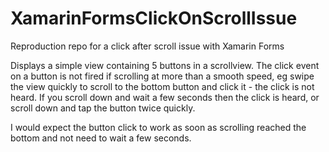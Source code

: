 # XamarinFormsClickOnScrollIssue
Reproduction repo for a click after scroll issue with Xamarin Forms

Displays a simple view containing 5 buttons in a scrollview. The click event on a button is not fired if scrolling at more than a smooth speed, eg swipe the view quickly to scroll to the bottom button and click it - the click is not heard. If you scroll down and wait a few seconds then the click is heard, or scroll down and tap the button twice quickly.

I would expect the button click to work as soon as scrolling reached the bottom and not need to wait a few seconds. 
